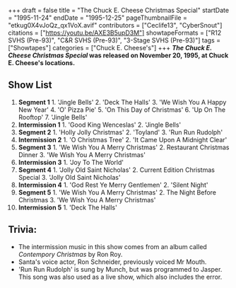 +++
draft = false
title = "The Chuck E. Cheese Christmas Special"
startDate = "1995-11-24"
endDate = "1995-12-25"
pageThumbnailFile = "etkug0X4vJoQz_qx1VoX.avif"
contributors = ["Ceclife13", "CyberSnout"]
citations = ["https://youtu.be/AXE3B5upD3M"]
showtapeFormats = ["R12 SVHS (Pre-93)", "C&R SVHS (Pre-93)", "3-Stage SVHS (Pre-93)"]
tags = ["Showtapes"]
categories = ["Chuck E. Cheese's"]
+++
***The Chuck E. Cheese Christmas Special* was released on November 20, 1995, at Chuck E. Cheese's locations.**

## Show List

1.   **Segment 1**
    1.  'Jingle Bells'
    2.  'Deck The Halls'
    3.  'We Wish You A Happy New Year'
    4.  'O' Pizza Pie'
    5.  'On This Day of Christmas'
    6.  'Up On The Rooftop'
    7.  'Jingle Bells'
2.   **Intermission 1**
    1.  'Good King Wenceslas'
    2.  'Jingle Bells'
3.   **Segment 2**
    1.  'Holly Jolly Christmas'
    2.  'Toyland'
    3.  'Run Run Rudolph'
4.   **Intermission 2**
    1.  'O Christmas Tree'
    2.  'It Came Upon A Midnight Clear'
5.   **Segment 3**
    1.  'We Wish You A Merry Christmas'
    2.  Restaurant Christmas Dinner
    3.  'We Wish You A Merry Christmas'
6.   **Intermission 3**
    1.  'Joy To The World'
7.   **Segment 4**
    1.  'Jolly Old Saint Nicholas'
    2.  Current Edition Christmas Special
    3.  'Jolly Old Saint Nicholas'
8.   **Intermission 4**
    1.  'God Rest Ye Merry Gentlemen'
    2.  'Silent Night'
9.   **Segment 5**
    1.  'We Wish You A Merry Christmas'
    2.  The Night Before Christmas
    3.  'We Wish You A Merry Christmas'
10.  **Intermission 5**
    1.  'Deck The Halls'

## Trivia:

- The intermission music in this show comes from an album called *Contempory Christmas* by Ron Roy.
- Santa's voice actor, Ron Schneider, previously voiced Mr Mouth.
- 'Run Run Rudolph' is sung by Munch, but was programmed to Jasper. This song was also used as a live show, which also includes the error.
